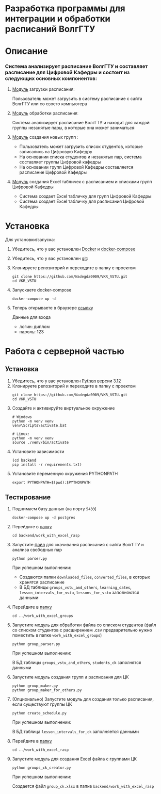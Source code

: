 # Разработка программы для интеграции и обработки расписаний ВолгГТУ

# Описание

### Система анализирует расписание ВолгГТУ и составляет расписание для Цифровой Кафедры и состоит из следующих основных компонентов:

1. [Модуль](backend/work_with_excel_rasp/downloader.py) загрузки расписания:

   Пользователь может загрузить в систему расписание с сайта ВолгГТУ или со своего компьютера
2. [Модуль](backend/work_with_excel_rasp/parser.py) обработки расписания:
   
   Система анализирует расписание ВолгГТУ и находит для каждой группы незанятые пары, в которые она может заниматься
3. [Модуль](backend/work_with_excel_groups) создания новых групп :
   - Пользователь может загрузить список студентов, которые записались на Цифровую Кафедру
   - На основании списка студентов и незанятых пар, система составляет группы Цифровой кафедры
   - На основании групп Цифровой Кафедры составляется расписание Цифровой Кафедры
4. [Модуль](backend/work_with_ck_excel_rasp) создания Excel табличек с расписанием и списками групп Цифровой Кафедры
   - Система создает Excel табличку для групп Цифровой Кафедры
   - Система создает Excel табличку для расписания Цифровой Кафедры

# Установка

Для установки/запуска:
1. Убедитесь, что у вас установлен [Docker](https://www.docker.com/products/docker-desktop/)
и [docker-compose](https://docs.docker.com/compose/install/)
2. Убедитесь, что у вас установлен [git](https://www.geeksforgeeks.org/how-to-install-git-on-windows-macos-and-linux/):
3. Клонируете репозиторий и переходите в папку с проектом
   ```shell
   git clone https://github.com/Nadegda0909/VKR_VSTU.git
   cd VKR_VSTU
   ```
4. Запускаете docker-compose
   ```shell
   docker-compose up -d
   ```
5. Теперь открываете в браузере [ссылку](http://localhost:8082)
   
   Данные для входа
   - логин: диплом
   - пароль: 123

# Работа с серверной частью
## Установка
1. Убедитесь, что у вас установлен [Python](https://www.python.org/downloads/) версии 3.12
2. Клонируете репозиторий и переходите в папку с проектом
   ```shell
   git clone https://github.com/Nadegda0909/VKR_VSTU.git
   cd VKR_VSTU
   ```
3. Создайте и активируйте виртуальное окружение
   ```shell
   # Windows
   python -m venv venv
   venv\Scripts\activate.bat
   ```
   ```shell
   # Linux:
   python -m venv venv
   source ./venv/bin/activate
   ```
4. Установите зависимости
   ```shell
   (cd backend
   pip install -r requirements.txt)
   ```
5. Установите переменную окружения PYTHONPATH
   ```shell
   export PYTHONPATH=$(pwd):$PYTHONPATH
   ```
## Тестирование
1. Поднимаем базу данных (на порту `5433`)
   ```shell
   docker-compose up -d postgres
   ```
2. Перейдите в [папку](backend/work_with_excel_rasp)
   ```shell
   cd backend/work_with_excel_rasp
   ```
3. Запустите [файл](backend/work_with_excel_rasp/parser.py) для скачивания расписания с сайта ВолгГТУ и анализа свободных пар
   ```shell
   python parser.py
   ```
   При успешном выполнении:
   - Создаются папки `downloaded_files`, `converted_files`, в которых хранятся расписание
   - В БД таблицы `groups_vstu_and_others`, `learning_dates`, `lesson_intervals_for_vstu`, `lessons_for_vstu` заполняются данными
4. Перейдите в [папку](backend/work_with_excel_groups)
   ```shell
   cd ../work_with_excel_groups
   ```
5. Запустите модуль для обработки файла со списком студентов
   (файл со списком студентов с расширением .csv предварительно нужно поместить в папке `work_with_excel_groups`)
   ```shell
   python group_parser.py
   ```
   При успешном выполнении:

   В БД таблицы `groups_vstu_and_others`, `students_ck` заполнятся данными
6. Запустите модуль создания групп и расписания для ЦК
   ```shell
   python group_maker.py
   python group_maker_for_others.py
   ```
7. (Опционально) Запустите модуль для создания только расписания, если существуют группы ЦК
   ```shell
   python create_schedule.py 
   ```
   При успешном выполнении:
   
   В БД таблица `lesson_intervals_for_ck` заполняется данными
8. Перейдите в [папку](backend/work_with_ck_excel_rasp)
   ```shell
   cd ../work_with_excel_rasp
   ```
9. Запустите модуль для создания Excel файла с группами ЦК
   ```shell
   python groups_ck_creator.py
   ```
   При успешном выполнении:

   Создается файл `group_ck.xlsx` в папке `backend/work_with_excel_rasp`